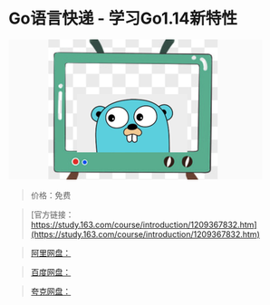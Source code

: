 # Go语言快递 - 学习Go1.14新特性

![img](../../../assets/study163/free/97faa33113694bbeb88ba718f63edaf0.png)

> 价格：免费

> [官方链接：https://study.163.com/course/introduction/1209367832.htm](https://study.163.com/course/introduction/1209367832.htm)

> [阿里网盘：]()

> [百度网盘：]()

> [夸克网盘：]()
